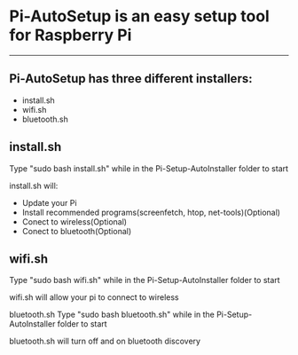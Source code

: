 # Pi-AutoSetup is an easy setup tool for Raspberry Pi
-----------------------------------------------------------------------------------
## Pi-AutoSetup has three different installers:

 - install.sh
 - wifi.sh
 - bluetooth.sh

## install.sh
Type "sudo bash install.sh" while in the Pi-Setup-AutoInstaller folder to start

install.sh will:

 - Update your Pi 
 - Install recommended programs(screenfetch, htop, net-tools)(Optional)
 - Conect to wireless(Optional)
 - Conect to bluetooth(Optional)

## wifi.sh
Type "sudo bash wifi.sh" while in the Pi-Setup-AutoInstaller folder to start

wifi.sh will allow your pi to connect to wireless

bluetooth.sh
Type "sudo bash bluetooth.sh" while in the Pi-Setup-AutoInstaller folder to start

bluetooth.sh will turn off and on bluetooth discovery
